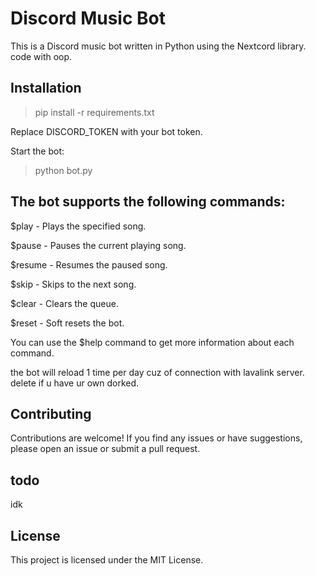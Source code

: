 # Discord Music Bot

This is a Discord music bot written in Python using the Nextcord library. code with oop. 

## Installation

> pip install -r requirements.txt

Replace DISCORD_TOKEN with your bot token.


Start the bot:

> python bot.py


## The bot supports the following commands:

$play <song name> - Plays the specified song.

$pause - Pauses the current playing song.

$resume - Resumes the paused song.

$skip - Skips to the next song.

$clear - Clears the queue.

$reset - Soft resets the bot.

You can use the $help command to get more information about each command.

the bot will reload 1 time per day cuz of connection with lavalink server. delete if u have ur own dorked.

## Contributing

Contributions are welcome! If you find any issues or have suggestions, please open an issue or submit a pull request.




## todo

idk 

## License

This project is licensed under the MIT License.
